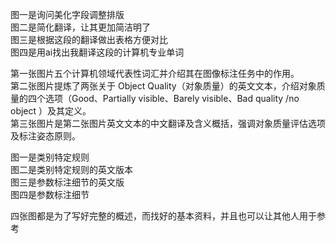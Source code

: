 <!-- 蒙霖昌 -->
图一是询问美化字段调整排版<br>
图二是简化翻译，让其更加简洁明了<br>
图三是根据这段的翻译做出表格方便对比<br>
图四是用ai找出我翻译这段的计算机专业单词
<!-- 韦人玮学号59 -->
第一张图片五个计算机领域代表性词汇并介绍其在图像标注任务中的作用。<br>
第二张图片提炼了两张关于 Object Quality（对象质量）的英文文本，介绍对象质量的四个选项（Good、Partially visible、Barely visible、Bad quality /no object ）及其定义。<br>
第三张图片是第二张图片英文文本的中文翻译及含义概括，强调对象质量评估选项及标注姿态原则。<br>
<!--zhouxinain-->
图一是类别特定规则<br>
图二是类别特定规则的英文版本<br>
图三是参数标注细节的英文版<br>
图四是参数标注细节<br>
<!--潘钟贤-->
 四张图都是为了写好完整的概述，而找好的基本资料，并且也可以让其他人用于参考<br>
